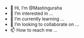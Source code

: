 - 👋 Hi, I’m @Mastinguraha
- 👀 I’m interested in ...
- 🌱 I’m currently learning ...
- 💞️ I’m looking to collaborate on ...
- 📫 How to reach me ...

<!---
Mastinguraha/Mastinguraha is a ✨ special ✨ repository because its `README.md` (this file) appears on your GitHub profile.
You can click the Preview link to take a look at your changes.
--->
